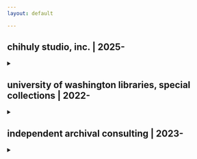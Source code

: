 ```yaml
---
layout: default

---
```


## chihuly studio, inc. | 2025-
<details>
<summary></summary>
<p>
organizing the personal papers of Dale Chihuly, the preeminent glass artist and pioneer of the studio glass movement!

there, I work with corporate records and personal papers, as well as audio-visual materials. the work I do, and content I create, is privileged information, but here are some photos from my workspace.

here's my work area and personal desk.
</p>
</details>

## university of washington libraries, special collections | 2022-
<details>
<summary></summary>
<p>
in the visual material division, I have processed, rehoused, and worked with thousands of photographs across more than thirty collections. I am particularly proud of my work processing and arranging the personal photographs and materials of the 'Boys in the Boat' coxswain, Robert Moch.

you can check out the finding aid for the Moch collection [here](https://archiveswest.orbiscascade.org/ark:80444/xv791503?q=moch).

I've also processed some other notable collections at the UW, including the [C.W. Felch photograph collection](https://archiveswest.orbiscascade.org/ark:80444/xv325025), the [Webster & Stevens photograph collection](https://archiveswest.orbiscascade.org/ark:80444/xv505991), and the [Western Canada photograph collection](https://archiveswest.orbiscascade.org/ark:80444/xv92150).

in the architecture drawings division, I am rehousing the architecture drawings collection of Carl Gould Sr., the first licensed architect in Washington state. I have taken disparate drawings and rearranged them into one cohesive map case set, using highly-technical skills for moving delicate, century-old work.
</p>
</details>

## independent archival consulting | 2023-
<details>
<summary></summary>
<p>
working with a variety of clients with different archival scopes.
</p>
</details>

